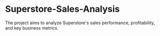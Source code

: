 # Superstore-Sales-Analysis
The project aims to analyze Superstore's sales performance, profitability, and key business metrics.
